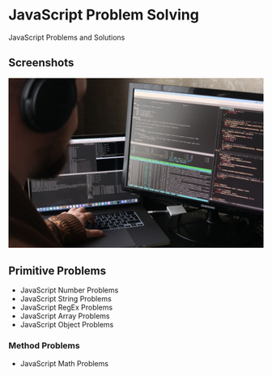 # JavaScript Problem Solving
JavaScript Problems and Solutions

## Screenshots

<img src="https://raw.githubusercontent.com/jayedrashid/necessary_cloud_files/main/pexels-mikhail-fesenko-coding-problem-solve.jpg">
  
## Primitive Problems

- JavaScript Number Problems
- JavaScript String Problems
- JavaScript RegEx Problems
- JavaScript Array Problems
- JavaScript Object Problems

### Method Problems
- JavaScript Math Problems
